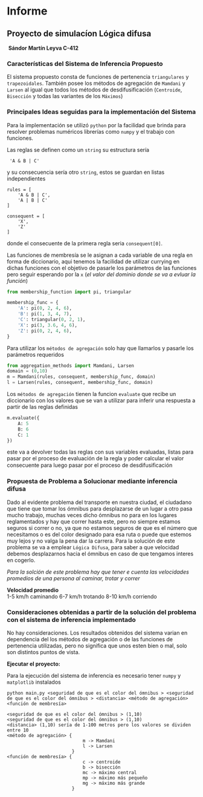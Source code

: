 # 				 									Informe 

## 								Proyecto de simulacíon Lógica difusa


​							 **Sándor Martín Leyva C-412**



### Características del Sistema de Inferencia Propuesto

El sistema propuesto consta de funciones de pertenencia `triangulares` y `trapezoidales`. También posee los métodos de agregación de `Mamdani` y `Larsen` al igual que todos los métodos de desdifusificación (`Centroide`, `Bisección` y todas las variantes de los `Máximos`)

### Principales Ideas seguidas para la implementación del Sistema

Para la implementación se utilizó `python` por la facilidad que brinda para resolver problemas numéricos librerías como `numpy` y el trabajo con funciones.

Las reglas se definen como un `string` su estructura sería
```
 'A & B | C'
```
y su consecuencia sería otro `string`, estos se guardan en listas independientes
```
rules = [
    'A & B | C',
    'A | B | C'
]

consequent = [
    'X',
    'Z'
]
```

donde el consecuente de la primera regla seria `consequent[0]`.

Las funciones de membresía se le asignan a cada variable de una regla en forma de diccionario, aqui tenemos la facilidad de utilizar currying en dichas funciones con el objetivo de pasarle los parámetros de las funciones pero seguir esperando por la `x` (*el valor del dominio donde se va a evluar la función*)
```python
from membership_function import pi, triangular

membership_func = {
    'A': pi(0, 2, 4, 6),
    'B': pi(1, 3, 4, 7),
    'C': triangular(0, 2, 1),
    'X': pi(3, 3.6, 4, 6),
    'Z': pi(0, 2, 4, 6),
}
```

Para utilizar los `métodos de agregación` solo hay que llamarlos y pasarle los parámetros requeridos

```python
from aggregation_methods import Mamdani, Larsen
domain = (0,10)
m = Mamdani(rules, consequent, membership_func, domain)
l = Larsen(rules, consequent, membership_func, domain)
```

Los `métodos de agregación` tienen la funcion `evaluate` que recibe un diccionario con los valores que se van a utilizar para inferir una respuesta a partir de las reglas definidas

```python
m.evaluate({
    A: 5
    B: 6
    C: 1
})
```

este va a devolver todas las reglas con sus variables evaluadas, listas para pasar por el proceso de evaluación de la regla y poder calcular el valor consecuente para luego pasar por el proceso de desdifusiﬁcación


### Propuesta de Problema a Solucionar mediante inferencia difusa
Dado al evidente problema del transporte en nuestra ciudad, el ciudadano que tiene que tomar los ómnibus para desplazarse de un lugar a otro pasa mucho trabajo, muchas veces dicho ómnibus no para en los lugares reglamentados y hay que correr hasta este, pero no siempre estamos seguros si correr o no, ya que no estamos seguros de que es el número que necesitamos o es del color designado para esa ruta o puede que estemos muy lejos y no valga la pena dar la carrera. Para la solución de este problema se va a emplear `Lógica Difusa`, para saber a que velocidad debemos desplazarnos hacia el ómnibus en caso de que tengamos interes en cogerlo.

*Para la solción de este problema hay que tener e cuenta las velocidades promedios de una persona al caminar, trotar y correr*

**Velocidad promedio**
​    
     1-5 km/h caminando
     6-7 km/h trotando
     8-10 km/h corriendo

### Consideraciones obtenidas a partir de la solución del problema con el sistema de inferencia implementado
No hay consideraciones. Los resultados obtenidos del sistema varian en dependencia del los métodos de agregación o de las funciones de pertenencia utilizadas, pero no significa que unos esten bien o mal, solo son distintos puntos de vista.


**Ejecutar el proyecto:**

Para la ejecución del sistema de inferencia es necesario tener `numpy` y `matplotlib` instalados

```
python main.py <seguridad de que es el color del ómnibus > <seguridad de que es el color del ómnibus > <distancia> <método de agregación> <función de membresía>
```
    <seguridad de que es el color del ómnibus > (1,10) 
    <seguridad de que es el color del ómnibus > (1,10)
    <distancia> (1,10) sería de 1-100 metros pero los valores se dividen entre 10
    <método de agregación> {
                                m -> Mamdani
                                l -> Larsen
                            } 
    <función de membresía> {  
                                c -> centroide
                                b -> bisección
                                mc -> máximo central
                                mp -> máximo más pequeño
                                mg -> máximo más grande
                            }





